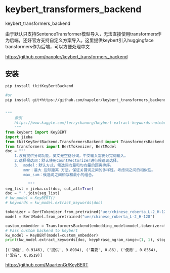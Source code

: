 # keybert_transformers_backend
keybert_transformers_backend  

由于默认只支持SentenceTransformer模型导入，无法直接使用transformers作为后端，还好官方支持自定义方案导入。这里提供keybert引入huggingface transformers作为后端，可以方便处理中文

https://github.com/napoler/keybert_transformers_backend

## 安装
```bash
pip install tkitKeyBertBackend

#or
pip install git+https://github.com/napoler/keybert_transformers_backend
```



```python

"""
    示例
    https://www.kaggle.com/terrychanorg/keybert-extract-keywords-notebookcb54da42f2
    """
from keybert import KeyBERT
import jieba
from tkitKeyBertBackend.TransformersBackend import TransformersBackend
from transformers import BertTokenizer, BertModel
doc = """
    1.没有提供分词功能，英文是空格分词，中文输入需要分完词输入。
    2.选择候选词：默认使用CountVectorizer进行候选词选择。
    3.  model：默认方式，候选词向量和句向量的距离排序。
        mmr：最大 边际距离 方法，保证关键词之间的多样性。考虑词之间的相似性。
        max_sum：候选词之间相似和最小的组合。

          """
seg_list = jieba.cut(doc, cut_all=True)
doc = " ".join(seg_list)
# kw_model = KeyBERT()
# keywords = kw_model.extract_keywords(doc)

tokenizer = BertTokenizer.from_pretrained('uer/chinese_roberta_L-2_H-128')
model = BertModel.from_pretrained("uer/chinese_roberta_L-2_H-128")

custom_embedder = TransformersBackend(embedding_model=model,tokenizer=tokenizer)
# Pass custom backend to keybert
kw_model = KeyBERT(model=custom_embedder)
print(kw_model.extract_keywords(doc, keyphrase_ngram_range=(1, 1), stop_words=None))
```
	[('功能', 0.9146), ('提供', 0.8984), ('需要', 0.86), ('使用', 0.8554), ('没有', 0.8519)]


https://github.com/MaartenGr/KeyBERT
